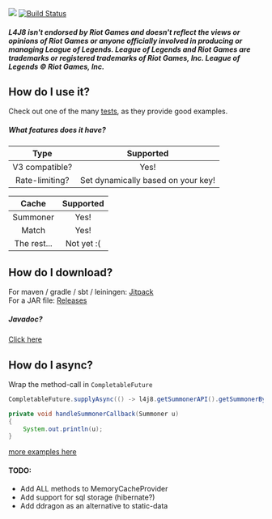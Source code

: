 [![](https://jitpack.io/v/stelar7/L4J8.svg)](https://jitpack.io/#stelar7/L4J8) [![Build Status](https://travis-ci.org/stelar7/L4J8.svg?branch=master)](https://travis-ci.org/stelar7/L4J8)

##### L4J8 isn't endorsed by Riot Games and doesn't reflect the views or opinions of Riot Games or anyone officially involved in producing or managing League of Legends. League of Legends and Riot Games are trademarks or registered trademarks of Riot Games, Inc. League of Legends © Riot Games, Inc.

## How do I use it?

Check out one of the many [tests](https://github.com/stelar7/L4J8/tree/master/src/test/java/no/stelar7/api/l4j8/tests), as they provide good examples.

##### What features does it have?

| Type           | Supported |
| :------------: | :-------: |
| V3 compatible?            | Yes!      |
| Rate-limiting? | Set dynamically based on your key!      |

| Cache           | Supported |
| :------------: | :-------: |
| Summoner            | Yes!      |
| Match            | Yes!      |
| The rest...         | Not yet :(     |


## How do I download?

For maven / gradle / sbt / leiningen:  [Jitpack](https://jitpack.io/#stelar7/L4J8/)  
For a JAR file: [Releases](https://github.com/stelar7/L4J8/releases/)

##### Javadoc?
[Click here](http://stelar7.no/l4j8)
 
 
## How do I async?
Wrap the method-call in `CompletableFuture`

```Java 
CompletableFuture.supplyAsync(() -> l4j8.getSummonerAPI().getSummonerByAccount(Platform.EUW1, Constants.TEST_ACCOUNT_IDS[0])).thenAccept(this::handleSummonerCallback);

private void handleSummonerCallback(Summoner u)
{
    System.out.println(u);
}
```

[more examples here](https://github.com/stelar7/L4J8/blob/master/src/test/java/no/stelar7/api/l4j8/tests/async/AsyncTest.java)


#### TODO:
* Add ALL methods to MemoryCacheProvider
* Add support for sql storage (hibernate?)  
* Add ddragon as an alternative to static-data

